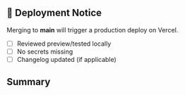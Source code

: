 ## 🚀 Deployment Notice
Merging to **main** will trigger a production deploy on Vercel.
- [ ] Reviewed preview/tested locally
- [ ] No secrets missing
- [ ] Changelog updated (if applicable)
## Summary
<describe change>
